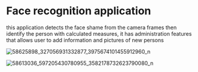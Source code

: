 # Face recognition application
 
this application detects the face shame from the camera frames then identify the person with calculated measures, it has administration features that
allows user to add information and pictures of new persons 


![58625898_327056931332877_3975674101455912960_n](https://user-images.githubusercontent.com/22852604/65772688-a1c27180-e132-11e9-9c36-0d29d3d5c8b1.png)

![58613036_597205430780955_3582178732623790080_n](https://user-images.githubusercontent.com/22852604/65772764-cdddf280-e132-11e9-89dc-2d1fd6771669.png)
